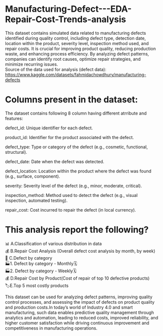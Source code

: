 # Manufacturing-Defect---EDA-Repair-Cost-Trends-analysis
This dataset contains simulated data related to manufacturing defects identified during quality control, including defect type, detection date, location within the product, severity level, inspection method used, and repair costs. It is crucial for improving product quality, reducing production waste, and enhancing process efficiency. By analyzing defect patterns, companies can identify root causes, optimize repair strategies, and minimize recurring issues.     
Source of the data used for analysis (defect data):     
https://www.kaggle.com/datasets/fahmidachowdhury/manufacturing-defects
    
# Columns present in the dataset:
The dataset contains following 8 column having different atrribute and features:

defect_id: Unique identifier for each defect.

product_id: Identifier for the product associated with the defect.

defect_type: Type or category of the defect (e.g., cosmetic, functional, structural).

defect_date: Date when the defect was detected.

defect_location: Location within the product where the defect was found (e.g., surface, component).

severity: Severity level of the defect (e.g., minor, moderate, critical).

inspection_method: Method used to detect the defect (e.g., visual inspection, automated testing).


repair_cost: Cost incurred to repair the defect (in local currency).

# This analysis report the following?
📊 A.Classification of various distribution in data    
💰 B.Repair Cost Analysis (Overall defect cost analysis by month, by week)    
🧩 C.Defect by category    
    🏭1. Defect by category - Monthly🗓️    
    🏭2. Defect by category - Weekly🗓️    
💰 D.Repair Cost by Product(Cost of repair of top 10 defective products)    
🏷️E.Top 5 most costly products     

This dataset can be used for analyzing defect patterns, improving quality control processes, and assessing the impact of defects on product quality and production costs.In today’s world of Industry 4.0 and smart manufacturing, such data enables predictive quality management through analytics and automation, leading to reduced costs, improved reliability, and higher customer satisfaction while driving continuous improvement and competitiveness in manufacturing operations.
